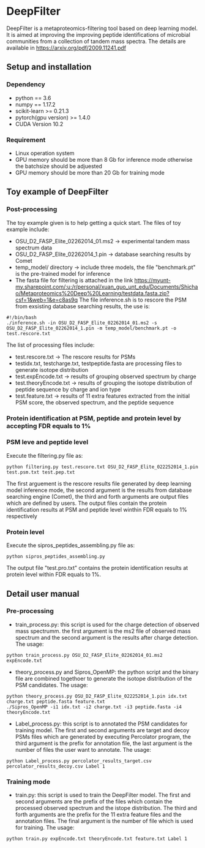 # DeepFilter
DeepFilter is a metaproteomics-filtering tool based on deep learning model. It is aimed at improving the  improving peptide identifications of microbial communities from a collection of tandem mass spectra. The details are available in https://arxiv.org/pdf/2009.11241.pdf

## Setup and installation
### Dependency
* python == 3.6
* numpy == 1.17.2
* scikit-learn >= 0.21.3
* pytorch(gpu version) >= 1.4.0
* CUDA Version 10.2
### Requirement
* Linux operation system
* GPU memory should be more than 8 Gb for inference mode otherwise the batchsize should be adjuested
* GPU memory should be more than 20 Gb for training mode

## Toy example of DeepFilter
### Post-processing
The toy example given is to help getting a quick start. The files of toy example include:
* OSU_D2_FASP_Elite_02262014_01.ms2 -> experimental tandem mass spectrum data
* OSU_D2_FASP_Elite_02262014_1.pin -> database searching results by Comet
* temp_model/ directory -> include three models, the file "benchmark.pt" is the pre-trained model for inference
* The fasta file for filtering is attached in the link https://myunt-my.sharepoint.com/:u:/r/personal/xuan_guo_unt_edu/Documents/Shichao/Metaproteomics%20Deep%20Learning/testdata.fasta.zip?csf=1&web=1&e=c8as9q
The file inference.sh is to rescore the PSM from exsisting database searching results, the use is:
```
#!/bin/bash
./inference.sh -in OSU_D2_FASP_Elite_02262014_01.ms2 -s OSU_D2_FASP_Elite_02262014_1.pin -m temp_model/benchmark.pt -o test.rescore.txt

```
The list of processing files include:
*  test.rescore.txt -> The rescore results for PSMs
*  testidx.txt, testcharge.txt, testpeptide.fasta are processing files to generate isotope distribution
*  test.expEncode.txt -> results of grouping observed spectrum by charge
*  test.theoryEncode.txt -> results of grouping the isotope distribution of peptide sequence by charge and ion type
*  test.feature.txt -> results of 11 extra features extracted from the initial PSM score, the observed spectrum, and the peptide sequence

### Protein identification at PSM, peptide and protein level by accepting FDR equals to 1%
### PSM leve and peptide level
Execute the filtering.py file as:
```
python filtering.py test.rescore.txt OSU_D2_FASP_Elite_022252014_1.pin test.psm.txt test.pep.txt

```
The first arguement is the rescore results file generated by deep learning model inference mode, the second argument is the results from database searching engine (Comet), the third and forth arguments are output files which are defined by users. The output files contain the protein identification results at PSM and peptide level winthin FDR equals to 1% respectively 

### Protein level
Execute the sipros_peptides_assembling.py file as:
```
python sipros_peptides_assembling.py

```
The output file "test.pro.txt" contains the protein identification results at protein level within FDR equals to 1%.


## Detail user manual
### Pre-processing
* train_process.py: this script is used for the charge detection of observed mass spectrumm. the first argument is the ms2 file of observed mass spectrum and the second argument is the results after charge detection. The usage:
```
python train_process.py OSU_D2_FASP_Elite_02262014_01.ms2 expEncode.txt

```
* theory_process.py and Sipros_OpenMP: the python script and the binary file are combined togethoer to generate the isotope distribution of the PSM candidates. The usage:
```
python theory_process.py OSU_D2_FASP_Elite_022252014_1.pin idx.txt charge.txt peptide.fasta feature.txt
./Sipros_OpenMP -i1 idx.txt -i2 charge.txt -i3 peptide.fasta -i4 theoryEncode.txt

```
* Label_process.py: this script is to annotated the PSM candidates for training model. The first and second arguments are target and decoy PSMs files which are generated by executing Percolator program, the third argument is the prefix for annotation file, the last argument is the number of files the user want to annotate. The usage:
```
python Label_process.py percolator_results_target.csv percolator_results_decoy.csv Label 1

```

### Training mode
* train.py: this script is used to train the DeepFilter model. The first and second arguments are the prefix of the files which contain the processed observed spectrum and the istope distribution. The third and forth arguments are the prefix for the 11 extra feature files and the annotation files. The final argument is the number of file which is used for training. The usage:
```
python train.py expEncode.txt theoryEncode.txt feature.txt Label 1

```
